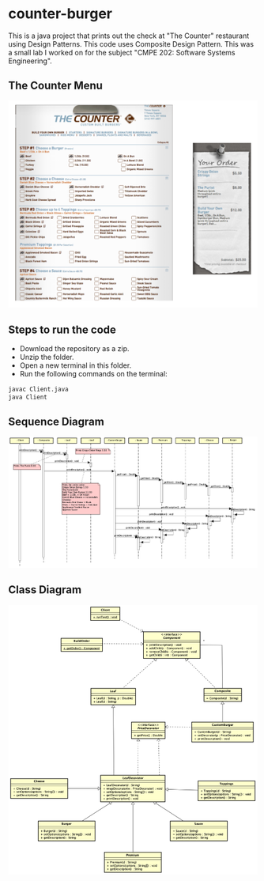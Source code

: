 # counter-burger
This is a java project that prints out the check at "The Counter" restaurant using Design Patterns. This code uses Composite Design Pattern. This was a small lab I worked on for the subject "CMPE 202: Software Systems Engineering".

## The Counter Menu
![Sequence Diagram](https://github.com/sparmar15/counter-burger/blob/main/images/The_Counter_Menu.png)

## Steps to run the code
- Download the repository as a zip.
- Unzip the folder.
- Open a new terminal in this folder.
- Run the following commands on the terminal:
```
javac Client.java
java Client
```

## Sequence Diagram
![Sequence Diagram](https://github.com/sparmar15/counter-burger/blob/main/images/Sequence_Diagram.png)

## Class Diagram
![Class Diagram](https://github.com/sparmar15/counter-burger/blob/main/images/Class_Diagram.png)
